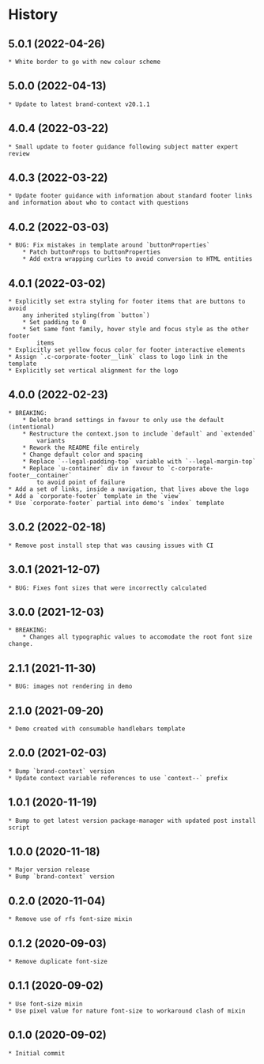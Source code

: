 # History
## 5.0.1 (2022-04-26)
    * White border to go with new colour scheme
## 5.0.0 (2022-04-13)
    * Update to latest brand-context v20.1.1

## 4.0.4 (2022-03-22)
    * Small update to footer guidance following subject matter expert review

## 4.0.3 (2022-03-22)
    * Update footer guidance with information about standard footer links and information about who to contact with questions
    
## 4.0.2 (2022-03-03)
    * BUG: Fix mistakes in template around `buttonProperties`
        * Patch buttonProps to buttonProperties
        * Add extra wrapping curlies to avoid conversion to HTML entities

## 4.0.1 (2022-03-02)
    * Explicitly set extra styling for footer items that are buttons to avoid
        any inherited styling(from `button`)
        * Set padding to 0
        * Set same font family, hover style and focus style as the other footer
            items
    * Explicitly set yellow focus color for footer interactive elements
    * Assign `.c-corporate-footer__link` class to logo link in the template
    * Explicitly set vertical alignment for the logo

## 4.0.0 (2022-02-23)
    * BREAKING:
        * Delete brand settings in favour to only use the default (intentional)
        * Restructure the context.json to include `default` and `extended`
            variants
        * Rework the README file entirely
        * Change default color and spacing
        * Replace `--legal-padding-top` variable with `--legal-margin-top`
        * Replace `u-container` div in favour to `c-corporate-footer__container`
            to avoid point of failure
    * Add a set of links, inside a navigation, that lives above the logo
    * Add a `corporate-footer` template in the `view`
    * Use `corporate-footer` partial into demo's `index` template

## 3.0.2 (2022-02-18)
    * Remove post install step that was causing issues with CI

## 3.0.1 (2021-12-07)
    * BUG: Fixes font sizes that were incorrectly calculated
## 3.0.0 (2021-12-03)
    * BREAKING:
        * Changes all typographic values to accomodate the root font size change.

## 2.1.1 (2021-11-30)
    * BUG: images not rendering in demo

## 2.1.0 (2021-09-20)
    * Demo created with consumable handlebars template

## 2.0.0 (2021-02-03)
    * Bump `brand-context` version
    * Update context variable references to use `context--` prefix

## 1.0.1 (2020-11-19)
    * Bump to get latest version package-manager with updated post install script

## 1.0.0 (2020-11-18)
    * Major version release
    * Bump `brand-context` version

## 0.2.0 (2020-11-04)
    * Remove use of rfs font-size mixin

## 0.1.2 (2020-09-03)
    * Remove duplicate font-size

## 0.1.1 (2020-09-02)
    * Use font-size mixin
    * Use pixel value for nature font-size to workaround clash of mixin

## 0.1.0 (2020-09-02)
    * Initial commit
